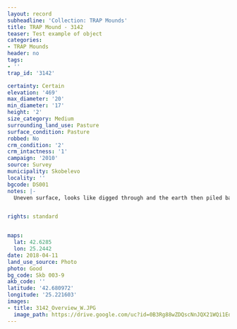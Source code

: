 ```yaml
---
layout: record
subheadline: 'Collection: TRAP Mounds'
title: TRAP Mound - 3142
teaser: Test example of object
categories:
- TRAP Mounds
header: no
tags:
- ''
trap_id: '3142'

certainty: Certain
elevation: '469'
max_diameter: '20'
min_diameter: '17'
height: '2'
size_category: Medium
surrounding_land_use: Pasture
surface_condition: Pasture
robbed: No
crm_condition: '2'
crm_intactness: '1'
campaign: '2010'
source: Survey
municipality: Skobelevo
locality: ''
bgcode: DS001
notes: |-
  Uneven surface, looks like digged through and the earth then piled back to the shape of mound.


rights: standard


maps:
  lat: 42.6285
  lon: 25.2442
date: 2018-04-11
land_use_source: Photo
photo: Good
bg_code: Skb 003-9
akb_code: ''
latitude: '42.680972'
longitude: '25.221603'
images:
- title: 3142_Overview_W.JPG
  image_path: https://drive.google.com/uc?id=0B3Rg88wZDQscNnJQX21WQi1EdHM
---
```

